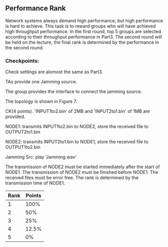 ## Performance Rank

Network systems always demand high performance, but high performance is hard to achieve. This task is to reward groups who will have achieved high throughput performance. In the first round, top 5 groups are selected according to their throughput performance in Part3. The second round will be held on the lecture, the final rank is determined by the performance in the second round.

### Checkpoints:

Check settings are alomost the same as Part3.

TAs provide one Jamming source.

The group provides the interface to connect the jamming source.

The topology is shown in Figure 7.

CK(4 points). 'INPUT1to2.bin' of 2MB and 'INPUT2to1.bin' of 1MB are provided.

NODE1: transmits INPUT1to2.bin to NODE2, store the received file to OUTPUT2to1.bin

NODE2: transmits INPUT2to1.bin to NODE1, store the received file to OUTPUT1to2.bin

Jamming Src: play 'Jamming.wav'

The transmission of NODE2 must be started immediately after the start of NODE1. The transmission of NODE2 must be finished before NODE1. The received files must be error free. The rank is determined by the transmission time of NODE1.

| Rank | Points |
| --- | --- |
| 1 | 100% |
| 2 | 50% |
| 3 | 25% |
| 4 | 12.5% |
| 5 | 0% |
